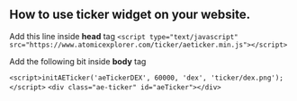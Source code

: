 ## How to use ticker widget on your website.

Add this line inside **head** tag `<script type="text/javascript" src="https://www.atomicexplorer.com/ticker/aeticker.min.js"></script>`

Add the following bit inside **body** tag

`<script>initAETicker('aeTickerDEX', 60000, 'dex', 'ticker/dex.png');</script>`
`<div class="ae-ticker" id="aeTicker"></div>`
